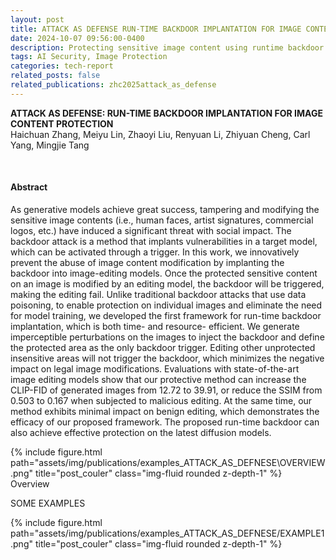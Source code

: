 ```yaml
---
layout: post
title: ATTACK AS DEFENSE RUN-TIME BACKDOOR IMPLANTATION FOR IMAGE CONTENT PROTECTION
date: 2024-10-07 09:56:00-0400
description: Protecting sensitive image content using runtime backdoor implantation.
tags: AI Security, Image Protection
categories: tech-report
related_posts: false
related_publications: zhc2025attack_as_defense
---
```



<article>
<div class="title"><strong>ATTACK AS DEFENSE: RUN-TIME BACKDOOR  IMPLANTATION FOR IMAGE CONTENT PROTECTION
</strong></div>
<div class="author">
Haichuan Zhang, Meiyu Lin, Zhaoyi Liu, Renyuan Li, Zhiyuan Cheng, Carl Yang, Mingjie Tang
</div>

<p>
</p>
<p><br></p>
<h4 id="abstract">Abstract</h4>
<p>As generative models achieve great success, tampering and modifying the sensitive image contents (i.e., human faces, artist signatures, commercial logos, etc.) have induced a significant threat with social impact. The backdoor attack is a method that implants vulnerabilities in a target model, which can be activated through a trigger. In this work, we innovatively prevent the abuse of image content modification by implanting the backdoor into image-editing models. Once the protected sensitive content on an image is modified by an editing model, the backdoor will be triggered, making the editing fail. Unlike traditional backdoor attacks that use data poisoning, to enable protection on individual images and eliminate the need for model training, we developed the first framework for run-time backdoor implantation, which is both time- and resource- efficient. We generate imperceptible perturbations on the images to inject the backdoor and define the protected area as the only backdoor trigger. Editing other unprotected insensitive areas will not trigger the backdoor, which minimizes the negative impact on legal image modifications. Evaluations with state-of-the-art image editing models show that our protective method can increase the CLIP-FID of generated images from 12.72 to 39.91, or reduce the SSIM from 0.503 to 0.167 when subjected to malicious editing. At the same time, our method exhibits minimal impact on benign editing, which demonstrates the efficacy of our proposed framework. The proposed run-time backdoor can also achieve effective protection on the latest diffusion models.</p>
<div class="row">
<div class="col-12 col-sm-12 col-md-9 col-lg-8 mx-auto d-block">
{% include figure.html path="assets/img/publications/examples_ATTACK_AS_DEFNESE\OVERVIEW.png" title="post_couler" class="img-fluid rounded z-depth-1" %}
<div class="caption">
Overview


</div>
</div>
<p></p>
<p>SOME EXAMPLES</p>
<div class="col-12 col-sm-12 col-md-9 col-lg-8 mx-auto d-block">
{% include figure.html path="assets/img/publications/examples_ATTACK_AS_DEFNESE/EXAMPLE1.png" title="post_couler" class="img-fluid rounded z-depth-1" %}
</div>
</div>
<p><br></p>
</article>